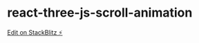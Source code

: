 # react-three-js-scroll-animation

[Edit on StackBlitz ⚡️](https://stackblitz.com/edit/react-8yhrm1)